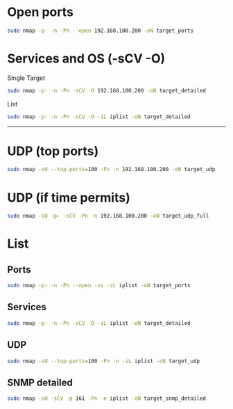 # Open ports
```bash
sudo nmap -p- -n -Pn --open 192.168.100.200 -oN target_ports
```

# Services and OS (-sCV -O)

Single Target
```bash
sudo nmap -p- -n -Pn -sCV -O 192.168.100.200 -oN target_detailed
```

List
```bash
sudo nmap -p- -n -Pn -sCV -O -iL iplist -oN target_detailed
```

--------------------------------------------------------------
# UDP (top ports)
```bash
sudo nmap -sU --top-ports=100 -Pn -n 192.168.100.200 -oN target_udp
```

# UDP (if time permits)
```bash
sudo nmap -sU -p- -sCV -Pn -n 192.168.100.200 -oN target_udp_full
```

# List
## Ports
```bash
sudo nmap -p- -n -Pn --open -vv -iL iplist -oN target_ports
```

## Services
```bash
sudo nmap -p- -n -Pn -sCV -O -iL iplist -oN target_detailed
```

## UDP
```bash
sudo nmap -sU --top-ports=100 -Pn -n -iL iplist -oN target_udp
```

## SNMP detailed
```bash
sudo nmap -sU -sCV -p 161 -Pn -n iplist -oN target_snmp_detailed
```